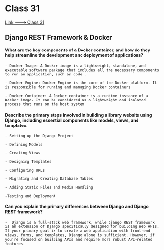 # Class 31

[Link ---> Class 31](./Class31.md)

## Django REST Framework & Docker

#### What are the key components of a Docker container, and how do they help streamline the development and deployment of applications?
    - Docker Image: A Docker image is a lightweight, standalone, and executable software package that includes all the necessary components to run an application, such as code .

    - Docker Engine: Docker Engine is the core of the Docker platform. It is responsible for running and managing Docker containers

    - Docker Container: A Docker container is a runtime instance of a Docker image. It can be considered as a lightweight and isolated process that runs on the host system


#### Describe the primary steps involved in building a library website using Django, including essential components like models, views, and templates.

    - Setting up the Django Project

    - Defining Models

    - Creating Views

    - Designing Templates

    - Configuring URLs

    - Migrating and Creating Database Tables

    - Adding Static Files and Media Handling

    -Testing and Deployment


####  Can you explain the primary differences between Django and Django REST framework?

    -  Django is a full-stack web framework, while Django REST framework is an extension of Django specifically designed for building Web APIs. If your primary goal is to create a web application with front-end views, forms, and templates, Django alone is sufficient. However, if you're focused on building APIs and require more robust API-related features